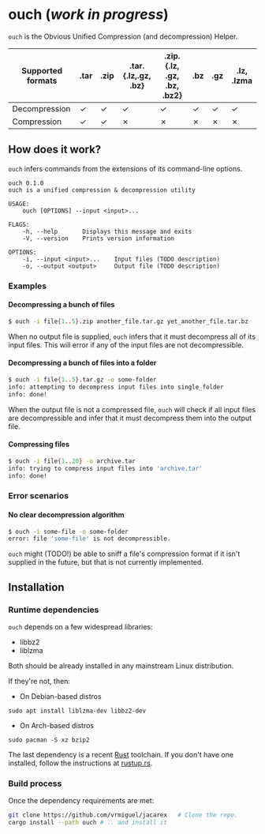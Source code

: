# ouch (_work in progress_)

`ouch` is the Obvious Unified Compression (and decompression) Helper. 


| Supported formats | .tar | .zip | .tar.{.lz,.gz, .bz}          | .zip.{.lz, .gz, .bz, .bz2}   | .bz | .gz | .lz, .lzma |
|-------------------|------|------|------------------------------|------------------------------|-----|-----|------------|
| Decompression     |   ✓  |   ✓  |               ✓              |               ✓              |  ✓  |  ✓  |      ✓     |
| Compression       |   ✓  |   ✓  |               ✗              |               ✗              |  ✗  |  ✗  |      ✗     |

## How does it work?

`ouch` infers commands from the extensions of its command-line options.

```
ouch 0.1.0
ouch is a unified compression & decompression utility

USAGE:
    ouch [OPTIONS] --input <input>...

FLAGS:
    -h, --help       Displays this message and exits
    -V, --version    Prints version information

OPTIONS:
    -i, --input <input>...    Input files (TODO description)
    -o, --output <output>     Output file (TODO description)
```

### Examples

#### Decompressing a bunch of files

```bash
$ ouch -i file{1..5}.zip another_file.tar.gz yet_another_file.tar.bz
```

When no output file is supplied, `ouch` infers that it must decompress all of its input files. This will error if any of the input files are not decompressible.

#### Decompressing a bunch of files into a folder

```bash
$ ouch -i file{1..5}.tar.gz -o some-folder
info: attempting to decompress input files into single_folder
info: done!
```

When the output file is not a compressed file, `ouch` will check if all input files are decompressible and infer that it must decompress them into the output file.

#### Compressing files 

```bash
$ ouch -i file{1..20} -o archive.tar
info: trying to compress input files into 'archive.tar'
info: done!
```

### Error scenarios

#### No clear decompression algorithm

```bash
$ ouch -i some-file -o some-folder
error: file 'some-file' is not decompressible.
```

`ouch` might (TODO!) be able to sniff a file's compression format if it isn't supplied in the future, but that is not currently implemented.

## Installation

### Runtime dependencies

`ouch` depends on a few widespread libraries:
* libbz2
* liblzma

Both should be already installed in any mainstream Linux distribution.

If they're not, then:

* On Debian-based distros

`sudo apt install liblzma-dev libbz2-dev`

* On Arch-based distros

`sudo pacman -S xz bzip2`

The last dependency is a recent [Rust](https://www.rust-lang.org/) toolchain. If you don't have one installed, follow the instructions at [rustup.rs](https://rustup.rs/).

### Build process

Once the dependency requirements are met:

```bash
git clone https://github.com/vrmiguel/jacarex   # Clone the repo.
cargo install --path ouch # .. and install it 
```
